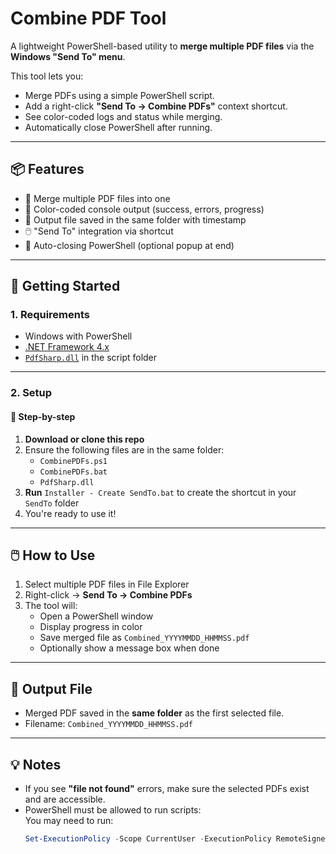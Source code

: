 # Combine PDF Tool

A lightweight PowerShell-based utility to **merge multiple PDF files** via the **Windows "Send To" menu**.

This tool lets you:
- Merge PDFs using a simple PowerShell script.
- Add a right-click **"Send To → Combine PDFs"** context shortcut.
- See color-coded logs and status while merging.
- Automatically close PowerShell after running.

---

## 📦 Features

- 🧩 Merge multiple PDF files into one
- 🎨 Color-coded console output (success, errors, progress)
- 📁 Output file saved in the same folder with timestamp
- 🖱️ "Send To" integration via shortcut
- 🧼 Auto-closing PowerShell (optional popup at end)

---

## 🚀 Getting Started

### 1. Requirements

- Windows with PowerShell
- [.NET Framework 4.x](https://dotnet.microsoft.com/en-us/download/dotnet-framework)
- [`PdfSharp.dll`](https://github.com/empira/PDFsharp) in the script folder

---

### 2. Setup

#### 🔧 Step-by-step

1. **Download or clone this repo**
2. Ensure the following files are in the same folder:
    - `CombinePDFs.ps1`
    - `CombinePDFs.bat`
    - `PdfSharp.dll`
3. **Run** `Installer - Create SendTo.bat` to create the shortcut in your `SendTo` folder
4. You're ready to use it!

---

## 🖱️ How to Use

1. Select multiple PDF files in File Explorer
2. Right-click → **Send To → Combine PDFs**
3. The tool will:
    - Open a PowerShell window
    - Display progress in color
    - Save merged file as `Combined_YYYYMMDD_HHMMSS.pdf`
    - Optionally show a message box when done

---

## 📄 Output File

- Merged PDF saved in the **same folder** as the first selected file.
- Filename: `Combined_YYYYMMDD_HHMMSS.pdf`

---

## 💡 Notes

- If you see **"file not found"** errors, make sure the selected PDFs exist and are accessible.
- PowerShell must be allowed to run scripts:  
  You may need to run:  
  ```powershell
  Set-ExecutionPolicy -Scope CurrentUser -ExecutionPolicy RemoteSigned
